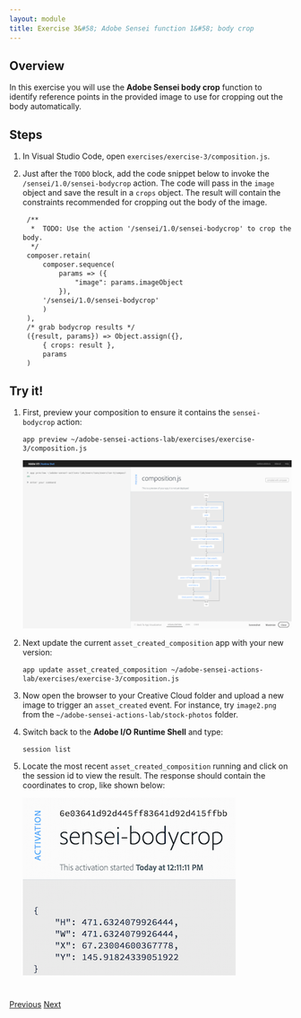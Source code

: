 ```yaml
---
layout: module
title: Exercise 3&#58; Adobe Sensei function 1&#58; body crop
---
```


<!--
# Exercise 3&#58; Adobe Sensei function: body crop
-->

## Overview
In this exercise you will use the **Adobe Sensei body crop** function to identify reference points in the provided image to use for cropping out the body automatically.

## Steps
1. In Visual Studio Code, open `exercises/exercise-3/composition.js`.
2. Just after the `TODO` block, add the code snippet below to invoke the `/sensei/1.0/sensei-bodycrop` action. The code will pass in the `image` object and save the result in a `crops` object. The result will contain the constraints recommended for cropping out the body of the image.

        /**
         *  TODO: Use the action '/sensei/1.0/sensei-bodycrop' to crop the body.
         */
        composer.retain(
            composer.sequence(
                params => ({
                    "image": params.imageObject
                }),
            '/sensei/1.0/sensei-bodycrop'
            )
        ),
        /* grab bodycrop results */
        ({result, params}) => Object.assign({},
            { crops: result },
            params
        )

## Try it!
1. First, preview your composition to ensure it contains the `sensei-bodycrop` action:

       app preview ~/adobe-sensei-actions-lab/exercises/exercise-3/composition.js

    ![](images/exercise3-flow.png)

2. Next update the current `asset_created_composition` app with your new version:

       app update asset_created_composition ~/adobe-sensei-actions-lab/exercises/exercise-3/composition.js

3. Now open the browser to your Creative Cloud folder and upload a new image to trigger an `asset_created` event. For instance, try `image2.png` from the `~/adobe-sensei-actions-lab/stock-photos` folder.

5. Switch back to the **Adobe I/O Runtime Shell** and type:

       session list

6. Locate the most recent `asset_created_composition` running and click on the session id to view the result. The response should contain the coordinates to crop, like shown below:

    ![](images/bodycrop-result.png)


<div class="row" style="margin-top:40px;">
<div class="col-sm-12">
<a href="module6.html" class="btn btn-default"><i class="glyphicon glyphicon-chevron-left"></i> Previous</a>
<a href="module8.html" class="btn btn-default pull-right">Next <i class="glyphicon
glyphicon-chevron-right"></i></a>
</div>
</div>
